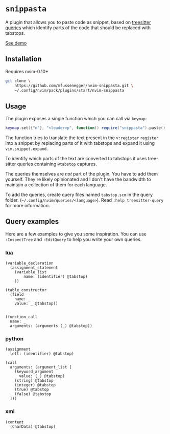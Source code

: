# `snippasta`

A plugin that allows you to paste code as snippet, based on [treesitter queries][treesitter-queries]
which identify parts of the code that should be replaced with tabstops.

[See demo](https://social.fussenegger.pro/system/media_attachments/files/112/500/794/132/998/267/original/872f1784ca082a69.mp4)

## Installation

Requires nvim-0.10+

```bash
git clone \
    https://github.com/mfussenegger/nvim-snippasta.git \
    ~/.config/nvim/pack/plugins/start/nvim-snippasta
```

## Usage

The plugin exposes a single function which you can call via `keymap`:

```lua
keymap.set({"n"}, "<leader>p", function() require("snippasta").paste() end)
```

The function tries to translate the text present in the `v:register` `register`
into a snippet by replacing parts of it with tabstops and expand it using
`vim.snippet.expand`.

To identify which parts of the text are converted to tabstops it uses
tree-sitter queries containing `@tabstop` captures.

The queries themselves are _not_ part of the plugin. You have to add them yourself.
They're likely opinionated and I don't have the bandwidth to maintain a
collection of them for each language.

To add the queries, create query files named `tabstop.scm` in the query folder.
(`~/.config/nvim/queries/<language>`). Read `:help treesitter-query` for more
information.

## Query examples

Here are a few examples to give you some inspiration.
You can use `:InspectTree` and `:EditQuery` to help you write your own queries.

### lua

```query
(variable_declaration
  (assignment_statement
    (variable_list
        name: (identifier) @tabstop)
    ))

(table_constructor
  (field
    name: _
    value: _ @tabstop))


(function_call
  name: _
  arguments: (arguments (_) @tabstop))
```


### python

```query
(assignment
  left: (identifier) @tabstop)

(call
  arguments: (argument_list [
    (keyword_argument
      value: (_) @tabstop)
    (string) @tabstop
    (integer) @tabstop
    (true) @tabstop
    (false) @tabstop
  ]))
```


### xml

```query
(content
  (CharData) @tabstop)
```


[treesitter-queries]: https://tree-sitter.github.io/tree-sitter/using-parsers#query-syntax
